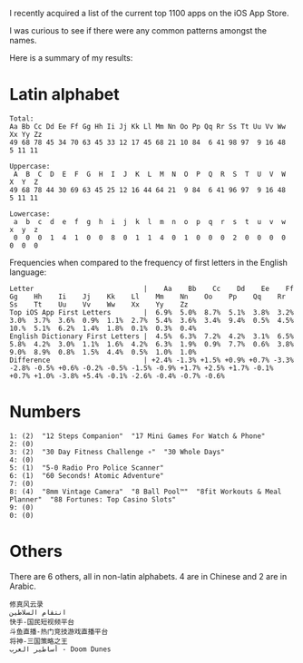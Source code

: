 <!-- post-title: A quick analysis of popular app names by first letter -->
<!-- post-timestamp: 1540864068232 -->

I recently acquired a list of the current top 1100 apps on the iOS App
Store.

I was curious to see if there were any common patterns amongst the
names.

Here is a summary of my results:

# Latin alphabet

```none
Total:
Aa Bb Cc Dd Ee Ff Gg Hh Ii Jj Kk Ll Mm Nn Oo Pp Qq Rr Ss Tt Uu Vv Ww Xx Yy Zz
49 68 78 45 34 70 63 45 33 12 17 45 68 21 10 84  6 41 98 97  9 16 48  5 11 11

Uppercase:
 A  B  C  D  E  F  G  H  I  J  K  L  M  N  O  P  Q  R  S  T  U  V  W  X  Y  Z
49 68 78 44 30 69 63 45 25 12 16 44 64 21  9 84  6 41 96 97  9 16 48  5 11 11

Lowercase:
 a  b  c  d  e  f  g  h  i  j  k  l  m  n  o  p  q  r  s  t  u  v  w  x  y  z
 0  0  0  1  4  1  0  0  8  0  1  1  4  0  1  0  0  0  2  0  0  0  0  0  0  0
```

Frequencies when compared to the frequency of first letters in the
English language:

```none
Letter                           |    Aa    Bb    Cc    Dd    Ee    Ff    Gg    Hh    Ii    Jj    Kk    Ll    Mm    Nn    Oo    Pp    Qq    Rr    Ss    Tt    Uu    Vv    Ww    Xx    Yy    Zz
Top iOS App First Letters        |  6.9%  5.0%  8.7%  5.1%  3.8%  3.2%  3.0%  3.7%  3.6%  0.9%  1.1%  2.7%  5.4%  3.6%  3.4%  9.4%  0.5%  4.5%  10.%  5.1%  6.2%  1.4%  1.8%  0.1%  0.3%  0.4%
English Dictionary First Letters |  4.5%  6.3%  7.2%  4.2%  3.1%  6.5%  5.8%  4.2%  3.0%  1.1%  1.6%  4.2%  6.3%  1.9%  0.9%  7.7%  0.6%  3.8%  9.0%  8.9%  0.8%  1.5%  4.4%  0.5%  1.0%  1.0%
Difference                       | +2.4% -1.3% +1.5% +0.9% +0.7% -3.3% -2.8% -0.5% +0.6% -0.2% -0.5% -1.5% -0.9% +1.7% +2.5% +1.7% -0.1% +0.7% +1.0% -3.8% +5.4% -0.1% -2.6% -0.4% -0.7% -0.6%
```

# Numbers

```none
1: (2)  "12 Steps Companion"  "17 Mini Games For Watch & Phone"
2: (0)
3: (2)  "30 Day Fitness Challenge ∘"  "30 Whole Days"
4: (0)
5: (1)  "5-0 Radio Pro Police Scanner"
6: (1)  "60 Seconds! Atomic Adventure"
7: (0)
8: (4)  "8mm Vintage Camera"  "8 Ball Pool™"  "8fit Workouts & Meal Planner"  "88 Fortunes: Top Casino Slots"
9: (0)
0: (0)
```

# Others

There are 6 others, all in non-latin alphabets. 4 are in Chinese and 2
are in Arabic.

```none
修真风云录
انتقام السلاطين
快手-国民短视频平台
斗鱼直播-热门竞技游戏直播平台
将神-三国策略之王
أساطير العرب - Doom Dunes
```
